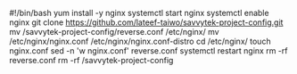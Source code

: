 #!/bin/bash
yum install -y nginx
systemctl start nginx
systemctl enable nginx
git clone https://github.com/lateef-taiwo/savvytek-project-config.git
mv /savvytek-project-config/reverse.conf /etc/nginx/
mv /etc/nginx/nginx.conf /etc/nginx/nginx.conf-distro
cd /etc/nginx/
touch nginx.conf
sed -n 'w nginx.conf' reverse.conf
systemctl restart nginx
rm -rf reverse.conf
rm -rf /savvytek-project-config



